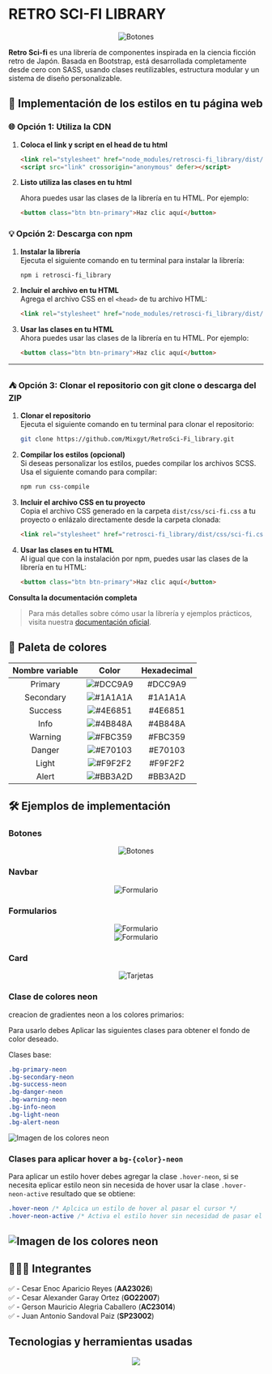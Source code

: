 # RETRO SCI-FI LIBRARY

<div align="center">
  <img src="./img/Retro.webp" alt="Botones">
</div>

 **Retro Sci-fi** es una librería de componentes inspirada en la ciencia ficción retro de Japón. Basada en Bootstrap, está desarrollada completamente desde cero con SASS, usando clases reutilizables, estructura modular y un sistema de diseño personalizable.

 <!-- ![Tematica](./img/tematica.png) -->
## 🚀 Implementación de los estilos en tu página web

### 🌐 Opción 1: Utiliza la **CDN**
  1.  **Coloca el link y script en el head de tu html**

      ```html
      <link rel="stylesheet" href="node_modules/retrosci-fi_library/dist/css/sci-fi.css" crossorigin="anonymous">
      <script src="link" crossorigin="anonymous" defer></script>
      ```
  2.  **Listo utiliza las clases en tu html**

      Ahora puedes usar las clases de la librería en tu HTML. Por ejemplo:
      ```html
      <button class="btn btn-primary">Haz clic aquí</button>
      ```

### 💡 Opción 2: Descarga con **npm**

1. **Instalar la librería**  
   Ejecuta el siguiente comando en tu terminal para instalar la librería:
   ```bash
   npm i retrosci-fi_library
   ```

2. **Incluir el archivo en tu HTML**  
   Agrega el archivo CSS en el `<head>` de tu archivo HTML:
   ```html
   <link rel="stylesheet" href="node_modules/retrosci-fi_library/dist/css/sci-fi.css">
   ```

3. **Usar las clases en tu HTML**  
   Ahora puedes usar las clases de la librería en tu HTML. Por ejemplo:
   ```html
   <button class="btn btn-primary">Haz clic aquí</button>
   ```

---

### ⛺ Opción 3: Clonar el repositorio con **git clone** o descarga del ZIP

1. **Clonar el repositorio**  
   Ejecuta el siguiente comando en tu terminal para clonar el repositorio:
   ```bash
   git clone https://github.com/Mixgyt/RetroSci-Fi_library.git
   ```

2. **Compilar los estilos (opcional)**  
   Si deseas personalizar los estilos, puedes compilar los archivos SCSS. Usa el siguiente comando para compilar:
   ```bash
   npm run css-compile
   ```

3. **Incluir el archivo CSS en tu proyecto**  
   Copia el archivo CSS generado en la carpeta `dist/css/sci-fi.css` a tu proyecto o enlázalo directamente desde la carpeta clonada:
   ```html
   <link rel="stylesheet" href="retrosci-fi_library/dist/css/sci-fi.css">
   ```

4. **Usar las clases en tu HTML**  
   Al igual que con la instalación por npm, puedes usar las clases de la librería en tu HTML:
   ```html
   <button class="btn btn-primary">Haz clic aquí</button>
   ```
 **Consulta la documentación completa**  
> Para más detalles sobre cómo usar la librería y ejemplos prácticos, visita nuestra [documentación oficial](#).

## 🎨 Paleta de colores

<div align="center">
  <table>
    <thead>
      <tr>
        <th style="text-align:center;">Nombre variable</th>
        <th style="text-align:center;">Color</th>
        <th style="text-align:center;">Hexadecimal</th>
      </tr>
    </thead>
    <tbody>
      <tr>
        <td style="text-align:center;">Primary</td>
        <td style="text-align:center;"><img src="https://dummyimage.com/100x30/DCC9A9/000000.png&text=+" alt="#DCC9A9"></td>
        <td style="text-align:center;">#DCC9A9</td>
      </tr>
      <tr>
        <td style="text-align:center;">Secondary</td>
        <td style="text-align:center;"><img src="https://dummyimage.com/100x30/1A1A1A/ffffff.png&text=+" alt="#1A1A1A"></td>
        <td style="text-align:center;">#1A1A1A</td>
      </tr>
      <tr>
        <td style="text-align:center;">Success</td>
        <td style="text-align:center;"><img src="https://dummyimage.com/100x30/4E6851/ffffff.png&text=+" alt="#4E6851"></td>
        <td style="text-align:center;">#4E6851</td>
      </tr>
      <tr>
        <td style="text-align:center;">Info</td>
        <td style="text-align:center;"><img src="https://dummyimage.com/100x30/4B848A/ffffff.png&text=+" alt="#4B848A"></td>
        <td style="text-align:center;">#4B848A</td>
      </tr>
      <tr>
        <td style="text-align:center;">Warning</td>
        <td style="text-align:center;"><img src="https://dummyimage.com/100x30/FBC359/000000.png&text=+" alt="#FBC359"></td>
        <td style="text-align:center;">#FBC359</td>
      </tr>
      <tr>
        <td style="text-align:center;">Danger</td>
        <td style="text-align:center;"><img src="https://dummyimage.com/100x30/E70103/ffffff.png&text=+" alt="#E70103"></td>
        <td style="text-align:center;">#E70103</td>
      </tr>
      <tr>
        <td style="text-align:center;">Light</td>
        <td style="text-align:center;"><img src="https://dummyimage.com/100x30/F9F2F2/000000.png&text=+" alt="#F9F2F2"></td>
        <td style="text-align:center;">#F9F2F2</td>
      </tr>
      <tr>
        <td style="text-align:center;">Alert</td>
        <td style="text-align:center;"><img src="https://dummyimage.com/100x30/BB3A2D/ffffff.png&text=+" alt="#BB3A2D"></td>
        <td style="text-align:center;">#BB3A2D</td>
      </tr>
    </tbody>
  </table>
</div>


## 🛠️ Ejemplos de implementación
### Botones
<div align="center">
  <img src="./img/buttons.png" alt="Botones">
</div>

### Navbar
<div align="center">
  <img src="./img/nav.png" alt="Formulario">
</div>

### Formularios
<div align="center">
  <img src="./img/form/formulario.png" alt="Formulario">
</div>

<div align="center">
  <img src="./img/form/layout-form.png" alt="Formulario">
</div>

### Card
<div align="center">
  <img src="./img/card.png" alt="Tarjetas">
</div>

### Clase de colores neon 
creacion de gradientes neon a los colores primarios:

Para usarlo debes Aplicar las siguientes clases para obtener el fondo de color deseado.

Clases base:

```css 
.bg-primary-neon
.bg-secondary-neon
.bg-success-neon
.bg-danger-neon
.bg-warning-neon
.bg-info-neon
.bg-light-neon
.bg-alert-neon
```

![Imagen de los colores neon](./img/backgrounds/bg-color-neon.png)

### Clases para aplicar hover a `bg-{color}-neon`

Para aplicar un estilo hover debes agregar la clase `.hover-neon`, si se necesita eplicar estilo neon sin necesida de hover usar la clase `.hover-neon-active` resultado que se obtiene:

```css 
.hover-neon /* Aplcica un estilo de hover al pasar el cursor */
.hover-neon-active /* Activa el estilo hover sin necesidad de pasar el cursor*/
```

![Imagen de los colores neon](./img/backgrounds/hover-neon.png)
---
## 👨🏻‍💻 Integrantes

✅ - Cesar Enoc Aparicio Reyes (**AA23026**) <br>
✅ - Cesar Alexander Garay Ortez (**GO22007**) <br>
✅ - Gerson Mauricio Alegria Caballero (**AC23014**) <br>
✅ - Juan Antonio Sandoval Paiz (**SP23002**) <br>

## Tecnologias y herramientas usadas

<div align="center">
    <img src="https://skillicons.dev/icons?i=sass,css,javascript,html,nodejs,vscode,git,github" /><br>
</div>
